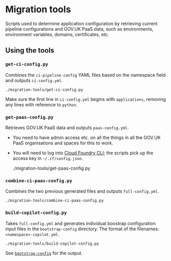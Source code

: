 # Migration tools

Scripts used to determine application configuration by retrieving current pipeline configurations and GOV.UK PaaS data,
such as environments, environment variables, domains, certificates, etc.

## Using the tools

### `get-ci-config.py`

Combines the `ci-pipeline-config` YAML files based on the namespace field and outputs `ci-config.yml`.

    ./migration-tools/get-ci-config.py

Make sure the first line in `ci-config.yml` begins with `applications`, removing any lines with reference to `python`.

### `get-paas-config.py`

Retrieves GOV.UK PaaS data and outputs `paas-config.yml`.

* You need to have admin access etc. on all the things in all the GOV.UK PaaS organisations and spaces for this to work.
* You will need to log into [Cloud Foundry CLI](https://docs.cloudfoundry.org/cf-cli/); the scripts pick up the access
  key in `~/.cf/config.json`.

    ./migration-tools/get-paas-config.py

### `combine-ci-paas-config.py`

Combines the two previous generated files and outputs `full-config.yml`.

    ./migration-tools/combine-ci-paas-config.py

### `build-copilot-config.py`

Takes `full-config.yml` and generates individual boostrap configuration input files in the `bootstrap-config` directory.
The format of the filenames: `<namespace>-copilot.yml`.

    ./migration-tools/build-copilot-config.py

See [`bootstrap-config`](../bootstrap-config/) for the output.

